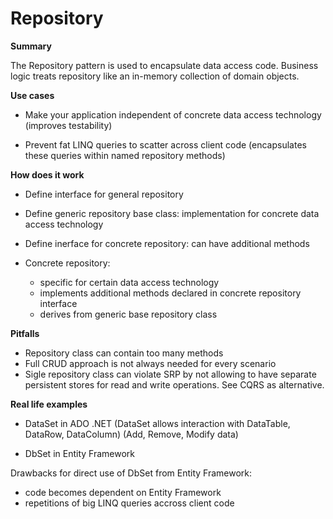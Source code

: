 # Repository

<b>Summary</b>

The Repository pattern is used to encapsulate data access code. Business logic treats repository like an in-memory collection of domain objects.

<b>Use cases</b>

* Make your application independent of concrete data access technology (improves testability)

* Prevent fat LINQ queries to scatter across client code (encapsulates these queries within named repository methods)

<b>How does it work</b>

* Define interface for general repository 

* Define generic repository base class: implementation for concrete data access technology

* Define inerface for concrete repository: can have additional methods

* Concrete repository:
  - specific for certain data access technology
  - implements additional methods declared in concrete repository interface
  - derives from generic base repository class

<b>Pitfalls</b>

* Repository class can contain too many methods
* Full CRUD approach is not always needed for every scenario
* Sigle repository class can violate SRP by not allowing to have separate persistent stores for read and write operations. See CQRS as alternative.

<b>Real life examples</b>

* DataSet in ADO .NET
  (DataSet allows interaction with DataTable, DataRow, DataColumn)
  (Add, Remove, Modify data)
  
* DbSet<T> in Entity Framework

Drawbacks for direct use of DbSet<T> from Entity Framework:
- code becomes dependent on Entity Framework
- repetitions of big LINQ queries accross client code
